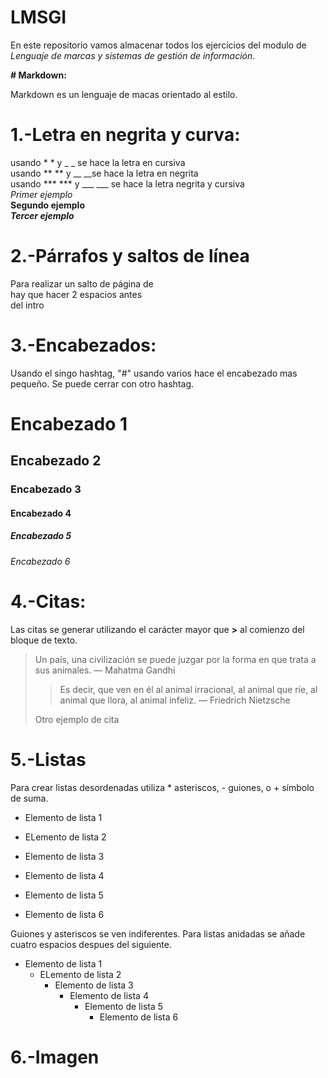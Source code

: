 # LMSGI
En este repositorio vamos almacenar todos los ejercicios del modulo de *Lenguaje de marcas y sistemas de gestión de información*.

**# Markdown:**   

Markdown es un lenguaje de macas orientado al estilo.

# **1.-Letra en negrita y curva:**

usando * * y _ _ se hace la letra en cursiva   
usando ** ** y __ __se hace la letra en negrita  
usando *** *** y ___ ___ se hace la letra negrita y cursiva  
*Primer ejemplo*    
**Segundo ejemplo**    
***Tercer ejemplo***

# **2.-Párrafos y saltos de línea**

Para realizar un salto de página de  
hay que hacer 2 espacios antes  
del intro

# **3.-Encabezados:**

Usando el singo hashtag, "#" usando varios hace el encabezado mas pequeño. Se puede cerrar con otro hashtag.
# Encabezado 1
## Encabezado 2
### Encabezado 3
#### Encabezado 4
##### Encabezado 5
###### Encabezado 6

# **4.-Citas:**

Las citas se generar utilizando el carácter mayor que **>** al comienzo del bloque de texto.

> Un país, una civilización se puede juzgar por la forma en que trata a sus animales.  — Mahatma Gandhi
>> 
> > Es decir, que ven en él al animal irracional, al animal que ríe, al animal que llora, al animal infeliz. — Friedrich Nietzsche
>
>Otro ejemplo de cita 

# **5.-Listas**

Para crear listas desordenadas utiliza * asteriscos, - guiones, o + símbolo de suma.

* Elemento de lista 1
- ELemento de lista 2
* Elemento de lista 3 
- Elemento de lista 4
* Elemento de lista 5
- Elemento de lista 6

Guiones y asteriscos se ven indiferentes.
Para listas anidadas se añade cuatro espacios despues del siguiente.
* Elemento de lista 1
    - ELemento de lista 2
        * Elemento de lista 3 
            - Elemento de lista 4
                * Elemento de lista 5
                    - Elemento de lista 6

# **6.-Imagen**













